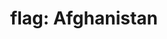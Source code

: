 ---
layout: flags
title: "flag: Afghanistan"
emoji: flag_afghanistan
permalink: 🇦🇫.html
image: assets/img/3moji/flag_afghanistan.png
---